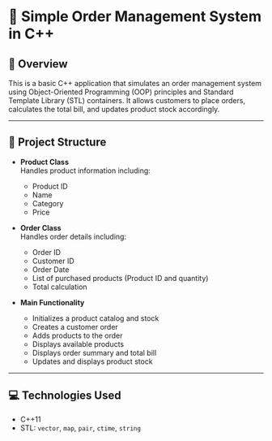 # 🛒 Simple Order Management System in C++

## 📌 Overview

This is a basic C++ application that simulates an order management system using Object-Oriented Programming (OOP) principles and Standard Template Library (STL) containers. It allows customers to place orders, calculates the total bill, and updates product stock accordingly.

---

## 📂 Project Structure

- **Product Class**  
  Handles product information including:
  - Product ID
  - Name
  - Category
  - Price

- **Order Class**  
  Handles order details including:
  - Order ID
  - Customer ID
  - Order Date
  - List of purchased products (Product ID and quantity)
  - Total calculation

- **Main Functionality**
  - Initializes a product catalog and stock
  - Creates a customer order
  - Adds products to the order
  - Displays available products
  - Displays order summary and total bill
  - Updates and displays product stock

---

## 💻 Technologies Used

- C++11 
- STL: `vector`, `map`, `pair`, `ctime`, `string`

